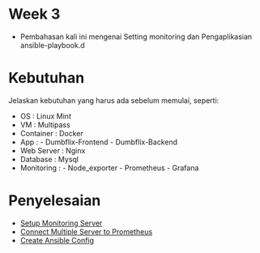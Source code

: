 # Week 3
- Pembahasan kali ini mengenai Setting monitoring dan Pengaplikasian ansible-playbook.d

# Kebutuhan
Jelaskan kebutuhan yang harus ada sebelum memulai, seperti:
- OS         : Linux Mint
- VM         : Multipass
- Container  : Docker
- App        : - Dumbflix-Frontend - Dumbflix-Backend
- Web Server : Nginx
- Database   : Mysql
- Monitoring : - Node_exporter - Prometheus - Grafana

# Penyelesaian
- [Setup Monitoring Server](Setup-Monitoring-Server.md)
- [Connect Multiple Server to Prometheus](Connect-Multiple-Server-to-Prometheus.md)
- [Create Ansible Config](Create-Ansible-Config.md)
